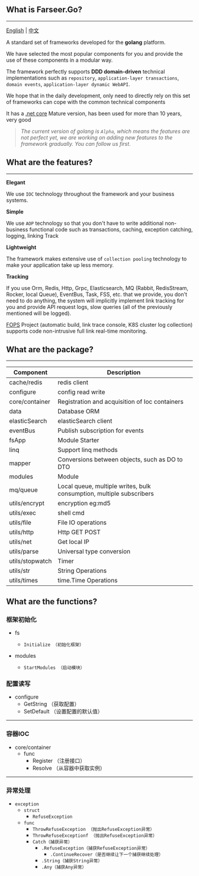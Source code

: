 ## What is Farseer.Go?

---
[English](https://github.com/FarseerGo/Farseer.Go) | [中文](https://github.com/FarseerGo/Farseer.Go/blob/main/README.zh-cn.md)

A standard set of frameworks developed for the **golang** platform.

We have selected the most popular components for you and provide the use of these components in a modular way.

The framework perfectly supports **DDD domain-driven** technical implementations such as `repository`, `application-layer transactions`, `domain events`, `application-layer dynamic WebAPI`.

We hope that in the daily development, only need to directly rely on this set of frameworks can cope with the common technical components

It has a [.net core](https://github.com/FarseerNet/Farseer.Net/tree/dev/Doc) Mature version, has been used for more than 10 years, very good

> *The current version of golang is `Alpha`, which means the features are not perfect yet, we are working on adding new features to the framework gradually. You can follow us first*.

## What are the features?

---
**Elegant**

We use `IOC` technology throughout the framework and your business systems.

**Simple**

We use `AOP` technology so that you don't have to write additional non-business functional code such as transactions, caching, exception catching, logging, linking Track

**Lightweight**

The framework makes extensive use of `collection pooling` technology to make your application take up less memory.

**Tracking**

If you use Orm, Redis, Http, Grpc, Elasticsearch, MQ (Rabbit, RedisStream, Rocker, local Queue), EventBus, Task, FSS, etc. that we provide, you don't need to do anything, the system will implicitly implement link tracking for you and provide API request logs, slow queries (all of the previously mentioned will be logged).

[FOPS](https://github.com/FarseerNet/FOPS) Project (automatic build, link trace console, K8S cluster log collection) supports code non-intrusive full link real-time monitoring.

## What are the package?

---
| Component       | Description                                                          |
|-----------------|----------------------------------------------------------------------|
| cache/redis     | redis client                                                         |
| configure       | config read write                                                    |
| core/container  | Registration and acquisition of Ioc containers                       |
| data            | Database ORM                                                         |
| elasticSearch   | elasticSearch client                                                 |
| eventBus        | Publish subscription for events                                      |
| fsApp           | Module Starter                                                       |
| linq            | Support linq methods                                                 |
| mapper          | Conversions between objects, such as DO to DTO                       |
| modules         | Module                                                               |
| mq/queue        | Local queue, multiple writes, bulk consumption, multiple subscribers |
| utils/encrypt   | encryption eg:md5                                                    |
| utils/exec      | shell cmd                                                            |
| utils/file      | File IO operations                                                   |
| utils/http      | Http GET POST                                                        |
| utils/net       | Get local IP                                                         |
| utils/parse     | Universal type conversion                                            |
| utils/stopwatch | Timer                                                                |
| utils/str       | String Operations                                                    |
| utils/times     | time.Time Operations                                                 |

## What are the functions?
### 框架初始化
* fs
    * `Initialize （初始化框架）`

* modules
    * `StartModules （启动模块）`

### 配置读写
* configure
    * GetString （获取配置）
    * SetDefault （设置配置的默认值）

---
### 容器IOC
* core/container
    * func
        * Register （注册接口）
        * Resolve （从容器中获取实例）

---
### 异常处理
* `exception`
    * `struct`
        * `RefuseException`
    * `func`
        * `ThrowRefuseException （抛出RefuseException异常）`
        * `ThrowRefuseExceptionf （抛出RefuseException异常）`
        * `Catch（捕获异常）`
            * `.RefuseException（捕获RefuseException异常）`
                * `.ContinueRecover（是否继续让下一个捕获继续处理）`
            * `.String（捕获String异常）`
            * `.Any（捕获Any异常）`
